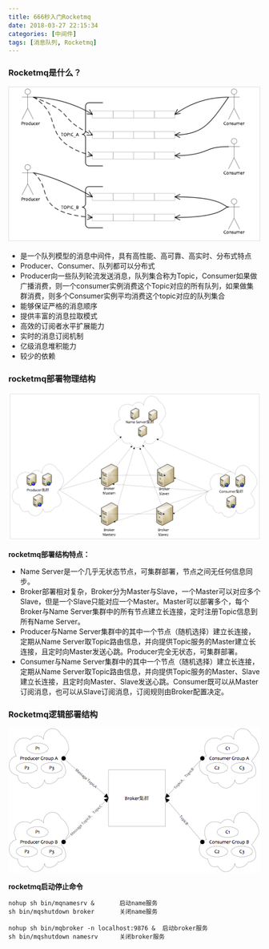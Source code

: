 ```yaml
---
title: 666秒入门Rocketmq
date: 2018-03-27 22:15:34
categories: [中间件]
tags: [消息队列, Rocketmq]
---
```


### Rocketmq是什么？

<!-- more -->

![](666秒入门Rocketmq/namesrv-broker-producer-consumer.png)

- 是一个队列模型的消息中间件，具有高性能、高可靠、高实时、分布式特点
- Producer、Consumer、队列都可以分布式
- Producer向一些队列轮流发送消息，队列集合称为Topic，Consumer如果做广播消费，则一个consumer实例消费这个Topic对应的所有队列，如果做集群消费，则多个Consumer实例平均消费这个topic对应的队列集合
- 能够保证严格的消息顺序
- 提供丰富的消息拉取模式
- 高效的订阅者水平扩展能力
- 实时的消息订阅机制
- 亿级消息堆积能力
- 较少的依赖

### rocketmq部署物理结构

![](666秒入门Rocketmq/pic-1.png)

**rocketmq部署结构特点：**
- Name Server是一个几乎无状态节点，可集群部署，节点之间无任何信息同步。
- Broker部署相对复杂，Broker分为Master与Slave，一个Master可以对应多个Slave，但是一个Slave只能对应一个Master。Master可以部署多个，每个Broker与Name Server集群中的所有节点建立长连接，定时注册Topic信息到所有Name Server。
- Producer与Name Server集群中的其中一个节点（随机选择）建立长连接，定期从Name Server取Topic路由信息，并向提供Topic服务的Master建立长连接，且定时向Master发送心跳。Producer完全无状态，可集群部署。
- Consumer与Name Server集群中的其中一个节点（随机选择）建立长连接，定期从Name Server取Topic路由信息，并向提供Topic服务的Master、Slave建立长连接，且定时向Master、Slave发送心跳。Consumer既可以从Master订阅消息，也可以从Slave订阅消息，订阅规则由Broker配置决定。

### Rocketmq逻辑部署结构

![](666秒入门Rocketmq/pic-2.png)

**rocketmq启动停止命令**
```
nohup sh bin/mqnamesrv &       启动name服务
sh bin/mqshutdown broker       关闭name服务

nohup sh bin/mqbroker -n localhost:9876 &  启动broker服务
sh bin/mqshutdown namesrv      关闭broker服务
```

